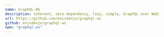 ```yaml
---
name: GraphQL-WS
description: Coherent, zero-dependency, lazy, simple, GraphQL over WebSocket Protocol compliant server and client.
url: https://github.com/enisdenjo/graphql-ws
github: enisdenjo/graphql-ws
npm: "graphql-ws"
---
```

